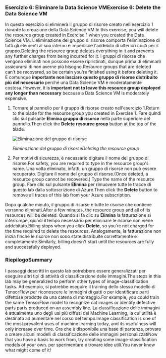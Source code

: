### <a name="exercise-6-delete-the-data-science-vm"></a><span data-ttu-id="0943e-101">Esercizio 6: Eliminare la Data Science VM</span><span class="sxs-lookup"><span data-stu-id="0943e-101">Exercise 6: Delete the Data Science VM</span></span>

<span data-ttu-id="0943e-102">In questo esercizio si eliminerà il gruppo di risorse creato nell'esercizio 1 durante la creazione della Data Science VM.</span><span class="sxs-lookup"><span data-stu-id="0943e-102">In this exercise, you will delete the resource group created in Exercise 1 when you created the Data Science VM.</span></span> <span data-ttu-id="0943e-103">L'eliminazione del gruppo di risorse comporta l'eliminazione di tutti gli elementi al suo interno e impedisce l'addebito di ulteriori costi per il gruppo.</span><span class="sxs-lookup"><span data-stu-id="0943e-103">Deleting the resource group deletes everything in it and prevents any further charges from being incurred for it.</span></span> <span data-ttu-id="0943e-104">I gruppi di risorse che vengono eliminati non possono essere ripristinati, dunque prima di eliminarli assicurarsi di non averne più bisogno.</span><span class="sxs-lookup"><span data-stu-id="0943e-104">Resource groups that are deleted can't be recovered, so be certain you're finished using it before deleting it.</span></span> <span data-ttu-id="0943e-105">È comunque **importante non lasciare questo gruppo di risorse distribuito più del necessario** perché una Data Science VM è moderatamente costosa.</span><span class="sxs-lookup"><span data-stu-id="0943e-105">However, it is **important not to leave this resource group deployed any longer than necessary** because a Data Science VM is moderately expensive.</span></span>

1. <span data-ttu-id="0943e-106">Tornare al pannello per il gruppo di risorse creato nell'esercizio 1.</span><span class="sxs-lookup"><span data-stu-id="0943e-106">Return to the blade for the resource group you created in Exercise 1.</span></span> <span data-ttu-id="0943e-107">Fare quindi clic sul pulsante **Elimina gruppo di risorse** nella parte superiore del pannello.</span><span class="sxs-lookup"><span data-stu-id="0943e-107">Then click the **Delete resource group** button at the top of the blade.</span></span>

    ![Eliminazione del gruppo di risorse](../images/delete-resource-group.png)

    <span data-ttu-id="0943e-109">_Eliminazione del gruppo di risorse_</span><span class="sxs-lookup"><span data-stu-id="0943e-109">_Deleting the resource group_</span></span>

1. <span data-ttu-id="0943e-110">Per motivi di sicurezza, è necessario digitare il nome del gruppo di risorse.</span><span class="sxs-lookup"><span data-stu-id="0943e-110">For safety, you are required to type in the resource group's name.</span></span> <span data-ttu-id="0943e-111">Una volta eliminato, infatti, un gruppo di risorse non può essere recuperato. Digitare il nome del gruppo di risorse.</span><span class="sxs-lookup"><span data-stu-id="0943e-111">(Once deleted, a resource group cannot be recovered.) Type the name of the resource group.</span></span> <span data-ttu-id="0943e-112">Fare clic sul pulsante **Elimina** per rimuovere tutte le tracce di questo lab dalla sottoscrizione di Azure.</span><span class="sxs-lookup"><span data-stu-id="0943e-112">Then click the **Delete** button to remove all traces of this lab from your Azure subscription.</span></span>

<span data-ttu-id="0943e-113">Dopo qualche minuto, il gruppo di risorse e tutte le risorse che contiene verranno eliminati.</span><span class="sxs-lookup"><span data-stu-id="0943e-113">After a few minutes, the resource group and all of its resources will be deleted.</span></span> <span data-ttu-id="0943e-114">Quando si fa clic su **Elimina** la fatturazione si interrompe, quindi il tempo necessario per eliminare le risorse non viene addebitato.</span><span class="sxs-lookup"><span data-stu-id="0943e-114">Billing stops when you click **Delete**, so you're not charged for the time required to delete the resources.</span></span> <span data-ttu-id="0943e-115">Analogamente, la fatturazione non inizia finché le risorse non sono state distribuite correttamente e completamente.</span><span class="sxs-lookup"><span data-stu-id="0943e-115">Similarly, billing doesn't start until the resources are fully and successfully deployed.</span></span>

### <a name="summary"></a><span data-ttu-id="0943e-116">Riepilogo</span><span class="sxs-lookup"><span data-stu-id="0943e-116">Summary</span></span>

<span data-ttu-id="0943e-117">I passaggi descritti in questo lab potrebbero essere generalizzati per eseguire altri tipi di attività di classificazione delle immagini.</span><span class="sxs-lookup"><span data-stu-id="0943e-117">The steps in this lab may be generalized to perform other types of image-classification tasks.</span></span> <span data-ttu-id="0943e-118">Ad esempio, si potrebbe eseguire il training dello stesso modello di TensorFlow per riconoscere le immagini di gatti o per identificare parti difettose prodotte da una catena di montaggio.</span><span class="sxs-lookup"><span data-stu-id="0943e-118">For example, you could train the same TensorFlow model to recognize cat images or identify defective parts parts produced on an assembly line.</span></span> <span data-ttu-id="0943e-119">La classificazione delle immagini è attualmente uno degli usi più diffusi del Machine Learning, la cui utilità è destinata ad aumentare nel corso del tempo.</span><span class="sxs-lookup"><span data-stu-id="0943e-119">Image classification is one of the most prevalent uses of machine learning today, and its usefulness will only increase over time.</span></span> <span data-ttu-id="0943e-120">Ora che è disponibile una base di partenza, provare a creare alcuni modelli di classificazione delle immagini personalizzati</span><span class="sxs-lookup"><span data-stu-id="0943e-120">Now that you have a basis to work from, try creating some image-classification models of your own.</span></span> <span data-ttu-id="0943e-121">per sperimentare e trovare idee utili.</span><span class="sxs-lookup"><span data-stu-id="0943e-121">You never know what might come of it!</span></span>